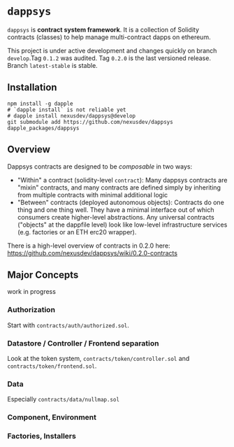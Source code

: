 `dappsys`
===
`dappsys` is **contract system framework**. It is a collection of Solidity contracts (classes) to help manage multi-contract dapps on ethereum.

This project is under active development and changes quickly on branch `develop`.Tag `0.1.2` was audited. Tag `0.2.0` is the last versioned release. Branch `latest-stable` is stable.

Installation
---

    npm install -g dapple
    # `dapple install` is not reliable yet
    # dapple install nexusdev/dappsys@develop
    git submodule add https://github.com/nexusdev/dappsys dapple_packages/dappsys

Overview
---

Dappsys contracts are designed to be *composable* in two ways:

* "Within" a contract (solidity-level `contract`): Many dappsys contracts are "mixin" contracts, and many contracts are defined simply by inheriting from multiple contracts with minimal additional logic
* "Between" contracts (deployed autonomous objects): Contracts do one thing and one thing well. They have a minimal interface out of which consumers create higher-level abstractions. Any universal contracts ("objects" at the dappfile level) look like low-level infrastructure services (e.g. factories or an ETH erc20 wrapper).

There is a high-level overview of contracts in 0.2.0 here: https://github.com/nexusdev/dappsys/wiki/0.2.0-contracts


Major Concepts
---
work in progress

### Authorization
Start with `contracts/auth/authorized.sol`.

### Datastore / Controller / Frontend separation
Look at the token system, `contracts/token/controller.sol` and `contracts/token/frontend.sol`.

### Data
Especially `contracts/data/nullmap.sol`

### Component, Environment
### Factories, Installers
